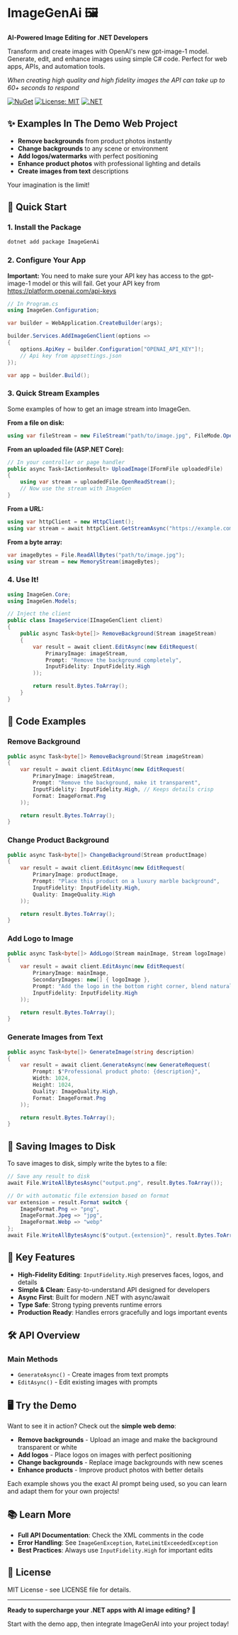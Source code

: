 # ImageGenAi 🖼️

**AI-Powered Image Editing for .NET Developers**

Transform and create images with OpenAI's new gpt-image-1 model. Generate, edit, and enhance images using simple C# code. Perfect for web apps, APIs, and automation tools.

*When creating high quality and high fidelity images the API can take up to 60+ seconds to respond*

[![NuGet](https://img.shields.io/nuget/v/ImageGenAi.svg)](https://www.nuget.org/packages/ImageGenAi/)
[![License: MIT](https://img.shields.io/badge/License-MIT-yellow.svg)](https://opensource.org/licenses/MIT)
[![.NET](https://img.shields.io/badge/.NET-9.0-blue.svg)](https://dotnet.microsoft.com/)


## ✨ Examples In The Demo Web Project

- **Remove backgrounds** from product photos instantly
- **Change backgrounds** to any scene or environment
- **Add logos/watermarks** with perfect positioning
- **Enhance product photos** with professional lighting and details
- **Create images from text** descriptions

Your imagination is the limit!

## 🚀 Quick Start

### 1. Install the Package

```bash
dotnet add package ImageGenAi
```

### 2. Configure Your App

**Important:** You need to make sure your API key has access to the gpt-image-1 model or this will fail. Get your API key from https://platform.openai.com/api-keys

```csharp
// In Program.cs
using ImageGen.Configuration;

var builder = WebApplication.CreateBuilder(args);

builder.Services.AddImageGenClient(options =>
{
    options.ApiKey = builder.Configuration["OPENAI_API_KEY"]!;
    // Api key from appsettings.json
});

var app = builder.Build();
```

### 3. Quick Stream Examples

Some examples of how to get an image stream into ImageGen.

**From a file on disk:**
```csharp
using var fileStream = new FileStream("path/to/image.jpg", FileMode.Open);
```

**From an uploaded file (ASP.NET Core):**
```csharp
// In your controller or page handler
public async Task<IActionResult> UploadImage(IFormFile uploadedFile)
{
    using var stream = uploadedFile.OpenReadStream();
    // Now use the stream with ImageGen
}
```

**From a URL:**
```csharp
using var httpClient = new HttpClient();
using var stream = await httpClient.GetStreamAsync("https://example.com/image.jpg");
```

**From a byte array:**
```csharp
var imageBytes = File.ReadAllBytes("path/to/image.jpg");
using var stream = new MemoryStream(imageBytes);
```

### 4. Use It!

```csharp
using ImageGen.Core;
using ImageGen.Models;

// Inject the client
public class ImageService(IImageGenClient client)
{
    public async Task<byte[]> RemoveBackground(Stream imageStream)
    {
        var result = await client.EditAsync(new EditRequest(
            PrimaryImage: imageStream,
            Prompt: "Remove the background completely",
            InputFidelity: InputFidelity.High
        ));

        return result.Bytes.ToArray();
    }
}
```

## 📝 Code Examples

### Remove Background
```csharp
public async Task<byte[]> RemoveBackground(Stream imageStream)
{
    var result = await client.EditAsync(new EditRequest(
        PrimaryImage: imageStream,
        Prompt: "Remove the background, make it transparent",
        InputFidelity: InputFidelity.High, // Keeps details crisp
        Format: ImageFormat.Png
    ));

    return result.Bytes.ToArray();
}
```

### Change Product Background
```csharp
public async Task<byte[]> ChangeBackground(Stream productImage)
{
    var result = await client.EditAsync(new EditRequest(
        PrimaryImage: productImage,
        Prompt: "Place this product on a luxury marble background",
        InputFidelity: InputFidelity.High,
        Quality: ImageQuality.High
    ));

    return result.Bytes.ToArray();
}
```

### Add Logo to Image
```csharp
public async Task<byte[]> AddLogo(Stream mainImage, Stream logoImage)
{
    var result = await client.EditAsync(new EditRequest(
        PrimaryImage: mainImage,
        SecondaryImages: new[] { logoImage },
        Prompt: "Add the logo in the bottom right corner, blend naturally",
        InputFidelity: InputFidelity.High
    ));

    return result.Bytes.ToArray();
}
```

### Generate Images from Text
```csharp
public async Task<byte[]> GenerateImage(string description)
{
    var result = await client.GenerateAsync(new GenerateRequest(
        Prompt: $"Professional product photo: {description}",
        Width: 1024,
        Height: 1024,
        Quality: ImageQuality.High,
        Format: ImageFormat.Png
    ));

    return result.Bytes.ToArray();
}
```

## 💾 Saving Images to Disk

To save images to disk, simply write the bytes to a file:

```csharp
// Save any result to disk
await File.WriteAllBytesAsync("output.png", result.Bytes.ToArray());

// Or with automatic file extension based on format
var extension = result.Format switch {
    ImageFormat.Png => "png",
    ImageFormat.Jpeg => "jpg",
    ImageFormat.Webp => "webp"
};
await File.WriteAllBytesAsync($"output.{extension}", result.Bytes.ToArray());
```

## 🎯 Key Features

- **High-Fidelity Editing**: `InputFidelity.High` preserves faces, logos, and details
- **Simple & Clean**: Easy-to-understand API designed for developers
- **Async First**: Built for modern .NET with async/await
- **Type Safe**: Strong typing prevents runtime errors
- **Production Ready**: Handles errors gracefully and logs important events

## 🛠️ API Overview

### Main Methods
- `GenerateAsync()` - Create images from text prompts
- `EditAsync()` - Edit existing images with prompts

## 🖥️ Try the Demo

Want to see it in action? Check out the **simple web demo**:

- **Remove backgrounds** - Upload an image and make the background transparent or white
- **Add logos** - Place logos on images with perfect positioning
- **Change backgrounds** - Replace image backgrounds with new scenes
- **Enhance products** - Improve product photos with better details

Each example shows you the exact AI prompt being used, so you can learn and adapt them for your own projects!

## 📚 Learn More

- **Full API Documentation**: Check the XML comments in the code
- **Error Handling**: See `ImageGenException`, `RateLimitExceededException`
- **Best Practices**: Always use `InputFidelity.High` for important edits

## 📄 License

MIT License - see LICENSE file for details.

---

**Ready to supercharge your .NET apps with AI image editing?** 🚀

Start with the demo app, then integrate ImageGenAI into your project today!
